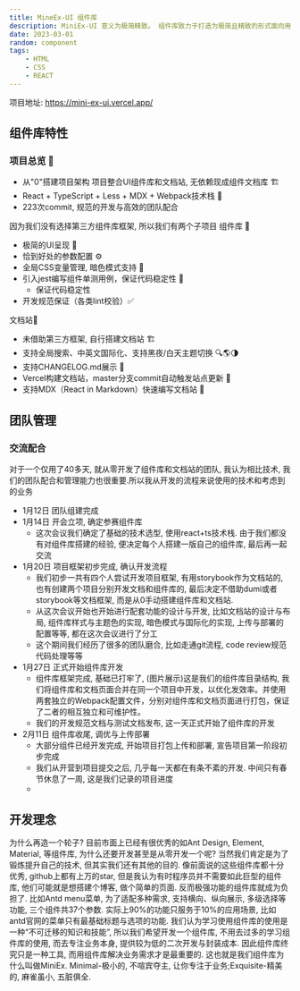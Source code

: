```yaml
---
title: MineEx-UI 组件库
description: MiniEx-UI 意义为极简精致。 组件库致力于打造为极简且精致的形式面向用户。
date: 2023-03-01
random: component
tags:
    - HTML
    - CSS
    - REACT
---
```


项目地址: https://mini-ex-ui.vercel.app/
## 组件库特性
### 项目总览 🌟
- 从"0"搭建项目架构 项目整合UI组件库和文档站, 无依赖现成组件文档库 🏗️
- React + TypeScript + Less + MDX + Webpack技术栈 🎉
- 223次commit, 规范的开发与高效的团队配合

因为我们没有选择第三方组件库框架, 所以我们有两个子项目
组件库 🎨
- 极简的UI呈现 🎯
- 恰到好处的参数配置 ⚙️
- 全局CSS变量管理, 暗色模式支持 🎨
- 引入jest编写组件单测用例，保证代码稳定性 🧪
  - 保证代码稳定性
- 开发规范保证（各类lint校验）✅

文档站📝
- 未借助第三方框架, 自行搭建文档站 🏗️
- 支持全局搜索、中英文国际化、支持黑夜/白天主题切换 🔍🌎🌗
- 支持CHANGELOG.md展示 📅
- Vercel构建文档站，master分支commit自动触发站点更新 🚀
- 支持MDX（React in Markdown）快速编写文档站  📝


## 团队管理
### 交流配合
对于一个仅用了40多天, 就从零开发了组件库和文档站的团队, 我认为相比技术, 我们的团队配合和管理能力也很重要.所以我从开发的流程来说使用的技术和考虑到的业务
- 1月12日 团队组建完成
- 1月14日 开会立项, 确定参赛组件库
  - 这次会议我们确定了基础的技术选型, 使用react+ts技术栈. 由于我们都没有对组件库搭建的经验, 便决定每个人搭建一版自己的组件库, 最后再一起交流
- 1月20日 项目框架初步完成, 确认开发流程
  - 我们初步一共有四个人尝试开发项目框架,  有用storybook作为文档站的, 也有创建两个项目分别开发文档和组件库的, 最后决定不借助dumi或者storybook等文档框架, 而是从0手动搭建组件库和文档站.
  - 从这次会议开始也开始进行配套功能的设计与开发, 比如文档站的设计与布局, 组件库样式与主题色的实现, 暗色模式与国际化的实现, 上传与部署的配置等等, 都在这次会议进行了分工
  - 这个期间我们经历了很多的团队磨合, 比如走通git流程, code review规范代码处理等等
- 1月27日 正式开始组件库开发
  - 组件库框架完成, 基础已打牢了, (图片展示)这是我们的组件库目录结构,  我们将组件库和文档页面合并在同一个项目中开发，以优化发效率。并使用两套独立的Webpack配置文件，分别对组件库和文档页面进行打包，保证了二者的相互独立和可维护性。
  - 我们的开发规范文档与测试文档发布, 这一天正式开始了组件库的开发
- 2月11日 组件库收尾, 调优与上传部署
  - 大部分组件已经开发完成, 开始项目打包上传和部署, 宣告项目第一阶段初步完成
  - 我们从开营到项目提交之后, 几乎每一天都在有条不紊的开发. 中间只有春节休息了一周, 这是我们记录的项目进度
  - 

## 开发理念
为什么再造一个轮子?
目前市面上已经有很优秀的如Ant Design, Element, Material, 等组件库, 为什么还要开发甚至是从零开发一个呢? 当然我们肯定是为了锻炼提升自己的技术, 但其实我们还有其他的目的. 像前面说的这些组件库都十分优秀, github上都有上万的star, 但是我认为有时程序员并不需要如此巨型的组件库, 他们可能就是想搭建个博客, 做个简单的页面. 反而极强功能的组件库就成为负担了. 比如Antd menu菜单, 为了适配多种需求, 支持横向、纵向展示, 多级选择等功能, 三个组件共37个参数. 实际上90%的功能只服务于10%的应用场景, 比如antd官网的菜单只有最基础标题与选项的功能. 
我们认为学习使用组件库的使用是一种“不可迁移的知识和技能”, 所以我们希望开发一个组件库, 不用去过多的学习组件库的使用, 而去专注业务本身, 提供较为低的二次开发与封装成本. 因此组件库终究只是一种工具, 而用组件库解决业务需求才是最重要的. 这也就是我们组件库为什么叫做MiniEx. Minimal-极小的, 不喧宾夺主, 让你专注于业务;Exquisite-精美的, 麻雀虽小, 五脏俱全.